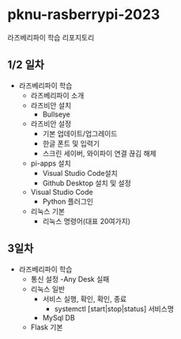 # pknu-rasberrypi-2023
라즈베리파이 학습 리포지토리

## 1/2 일차
- 라즈베리파이 학습
    - 라즈베리파이 소개
    - 라즈비안 설치
        - Bullseye
    - 라즈비안 설정
        - 기본 업데이트/업그레이드
        - 한글 폰트 및 입력기
        - 스크린 세이버, 와이파이 연결 끊김 해제
    - pi-apps 설치
        - Visual Studio Code설치
        - Github Desktop 설치 및 설정
    - Visual Studio Code
        - Python 플러그인
    - 리눅스 기본
        - 리눅스 명령어(대표 20여가지)

## 3일차
- 라즈베리파이 학습
    - 통신 설정
        -Any Desk 실패
    - 리눅스 일반
        - 서비스 실행, 확인, 확인, 종료
            - systemctl [start|stop|status] 서비스명
        - MySql DB
    - Flask 기본